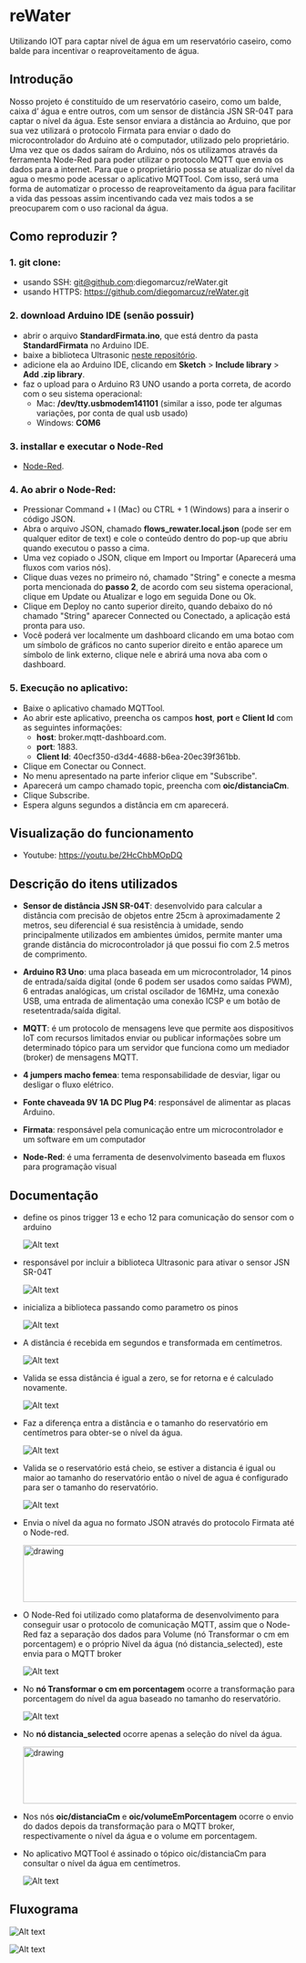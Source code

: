 # reWater
Utilizando IOT para captar nível de água em um reservatório caseiro, como balde para incentivar o reaproveitamento de água.


## Introdução 

Nosso projeto é constituído de um reservatório caseiro, como um balde, caixa d’ água e entre outros, com um sensor de distância JSN SR-04T para captar o nível da água. Este sensor enviara a distância ao Arduino, que por sua vez utilizará o protocolo Firmata para enviar o dado do microcontrolador do Arduino até o computador, utilizado pelo proprietário. Uma vez que os dados saíram do Arduino, nós os utilizamos através da ferramenta Node-Red para poder utilizar o protocolo MQTT que envia os dados para a internet. Para que o proprietário possa se atualizar do nível da agua o mesmo pode acessar o aplicativo MQTTool. Com isso, será uma forma de automatizar o processo de reaproveitamento da água para facilitar a vida das pessoas assim incentivando cada vez mais todos a se preocuparem com o uso racional da água.

## Como reproduzir ? 

### 1. git clone: 
  - usando SSH: git@github.com:diegomarcuz/reWater.git
  - usando HTTPS: https://github.com/diegomarcuz/reWater.git

### 2. download Arduino IDE (senão possuir)
  - abrir o arquivo **StandardFirmata.ino**, que está dentro da pasta **StandardFirmata** no Arduino IDE.
  - baixe a biblioteca Ultrasonic [neste repositório](https://github.com/filipeflop/Ultrasonic).
  - adicione ela ao Arduino IDE, clicando em **Sketch** > **Include library** > **Add .zip library**.
  - faz o upload para o Arduino R3 UNO usando a porta correta, de acordo com o seu sistema operacional:
      - Mac: **/dev/tty.usbmodem141101** (similar a isso, pode ter algumas variações, por conta de qual usb usado)
      - Windows: **COM6**
  
### 3. installar e executar o Node-Red
  - [Node-Red](https://nodered.org/docs/getting-started/local).
  
### 4. Ao abrir o Node-Red: 
  - Pressionar Command + I (Mac) ou CTRL + 1 (Windows) para a inserir o código JSON.
  - Abra o arquivo JSON, chamado **flows_rewater.local.json** (pode ser em qualquer editor de text) e cole o conteúdo dentro      do pop-up que abriu quando executou o passo a cima.
  - Uma vez copiado o JSON, clique em Import ou Importar (Aparecerá uma fluxos com varios nós).
  - Clique duas vezes no primeiro nó, chamado "String" e conecte a mesma porta mencionada do **passo 2**, de acordo com seu       sistema operacional, clique em Update ou Atualizar e logo em seguida Done ou Ok.
  - Clique em Deploy no canto superior direito, quando debaixo do nó chamado "String" aparecer Connected ou Conectado, a          aplicação está pronta para uso. 
  - Você poderá ver localmente um dashboard clicando em uma botao com um símbolo de gráficos no canto superior direito e então    aparece um símbolo de link externo, clique nele e abrirá uma nova aba com o dashboard. 
  
 ### 5. Execução no aplicativo:
   - Baixe o aplicativo chamado MQTTool.
   - Ao abrir este aplicativo, preencha os campos **host**, **port** e **Client Id** com as seguintes informações: 
      - **host**: broker.mqtt-dashboard.com.
      - **port**: 1883.
      - **Client Id**: 40ecf350-d3d4-4688-b6ea-20ec39f361bb.
   - Clique em Conectar ou Connect.
   - No menu apresentado na parte inferior clique em "Subscribe".
   - Aparecerá um campo chamado topic, preencha com **oic/distanciaCm**.
   - Clique Subscribe.
   - Espera alguns segundos a distância em cm aparecerá.
    
  
## Visualização do funcionamento
 - Youtube: https://youtu.be/2HcChbMOpDQ
 
## Descrição do itens utilizados
 - **Sensor de distância JSN SR-04T**: desenvolvido para calcular a distância com precisão de objetos entre 25cm à                aproximadamente  2 metros, seu diferencial é sua resistência à umidade, sendo principalmente utilizados em ambientes          úmidos, permite manter uma grande distância do microcontrolador já que possui fio com 2.5 metros de comprimento.
 
 - **Arduino R3 Uno**: uma placa baseada em um microcontrolador, 14 pinos de entrada/saída digital (onde 6 podem ser usados      como  saídas PWM), 6 entradas analógicas, um cristal oscilador de 16MHz, uma conexão USB, uma entrada de alimentação          uma conexão ICSP e um botão de resetentrada/saída digital.
 
 - **MQTT**: é um protocolo de mensagens leve que  permite aos dispositivos IoT com recursos limitados enviar ou publicar        informações sobre um determinado tópico para um servidor que funciona como um mediador (broker) de mensagens MQTT.

 - **4 jumpers macho femea**: tema responsabilidade de desviar, ligar ou desligar o fluxo elétrico.
 
 - **Fonte chaveada 9V 1A DC Plug P4**: responsável de alimentar as placas Arduino.

 - **Firmata**: responsável pela comunicação entre um microcontrolador e um software em um computador

 - **Node-Red**: é uma ferramenta de desenvolvimento baseada em fluxos para programação visual

## Documentação 
  -  define os pinos trigger 13 e echo 12 para comunicação do sensor com o arduino
  
     ![Alt text](/assets/pinos.png)

  -  responsável por incluir a biblioteca Ultrasonic para ativar o sensor JSN SR-04T
  
     ![Alt text](/assets/biblioteca.png)
     
  -  inicializa a biblioteca passando como parametro os pinos
  
     ![Alt text](/assets/ultrasonic.png)
     
  -  A distância é recebida em segundos e transformada em centímetros. 
  
     ![Alt text](/assets/converte-cm.png)
     
  - Valida se essa distância é igual a zero, se for retorna e é calculado novamente.
  
    ![Alt text](/assets/igual-zero.png)
    
  - Faz a diferença entra a distância e o tamanho do reservatório em centímetros para obter-se o nível da água.
  
    ![Alt text](/assets/subtrai-tam-reservatorio.png)
  
  - Valida se o reservatório está cheio, se estiver a distancia é igual ou maior ao tamanho do reservatório então o nível de agua é configurado para ser o tamanho do reservatório.
  
    ![Alt text](/assets/validada-reservatorio-cheio.png)

  - Envia o nível da agua no formato JSON através do protocolo Firmata até o Node-red.
  
    <img src="/assets/envia-agua.png" alt="drawing" width="700" height="100"/>
 
  - O Node-Red foi utilizado como plataforma de desenvolvimento para conseguir usar o protocolo de comunicação MQTT, assim que o Node-Red faz a separação dos dados para Volume (nó Transformar o cm em porcentagem) e o próprio Nível da água (nó distancia_selected), este envia para o MQTT broker
  
    ![Alt text](/assets/node-red.png)
    
  - No **nó Transformar o cm em porcentagem** ocorre a transformação para porcentagem do nível da agua baseado no tamanho do reservatório.
  
    ![Alt text](/assets/primeiro-no.png)
    
  - No **nó distancia_selected** ocorre apenas a seleção do nível da água.
  
    <img src="/assets/segundo-no.png" alt="drawing" width="500" height="100"/>
  
    
  - Nos nós **oic/distanciaCm** e **oic/volumeEmPorcentagem** ocorre o envio do dados depois da transformação para o MQTT broker, respectivamente o nível da água e o volume em porcentagem.
  
  - No aplicativo MQTTool é assinado o tópico oic/distanciaCm para consultar o nível da água em centímetros.
  
    ![Alt text](/assets/app.png)
 
 
 ## Fluxograma
 
  ![Alt text](/assets/fluxo1.png)
  
  ![Alt text](/assets/fluxo2.png)
